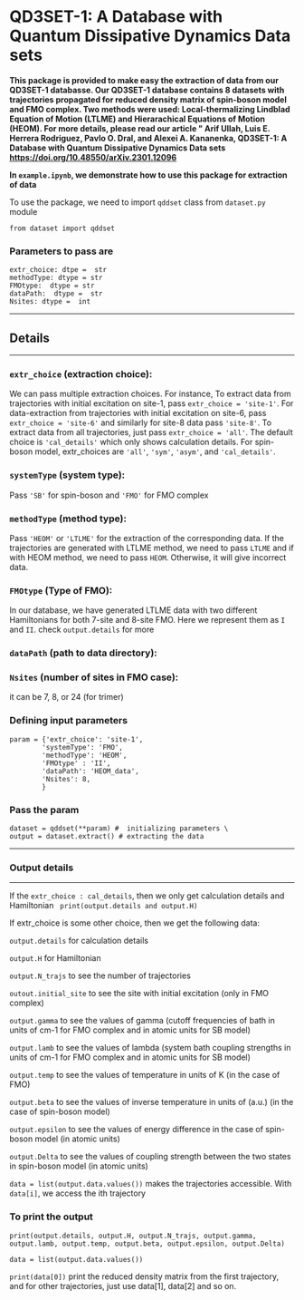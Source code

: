 # QD3SET-1: A Database with Quantum Dissipative Dynamics Data sets
**This package is provided to make easy the extraction of data from our QD3SET-1 databasse. Our QD3SET-1 database contains 8 datasets with trajectories propagated for reduced density matrix of spin-boson model and FMO complex. Two methods were used: Local-thermalizing Lindblad Equation of Motion (LTLME) and Hierarachical Equations of Motion (HEOM). For more details, please read our article " Arif Ullah, Luis E. Herrera Rodriguez, Pavlo O. Dral, and Alexei A. Kananenka, QD3SET-1: A Database with Quantum Dissipative Dynamics Data sets https://doi.org/10.48550/arXiv.2301.12096**

**In ```example.ipynb```, we demonstrate how to use this package for extraction of data**

To use the package, we need to import ```qddset``` class from ```dataset.py``` module

```from dataset import qddset```

### Parameters to pass are
 ```
 extr_choice: dtpe =  str 
 methodType: dtype = str  
 FMOtype:  dtype = str  
 dataPath:  dtype =  str  
 Nsites: dtype =  int  
```
***********************
##   Details 
***********************

### ```extr_choice``` (extraction choice):
 We can pass multiple extraction choices. For instance, To extract data from trajectories with initial excitation on site-1, 
 pass ```extr_choice = 'site-1'```. For data-extraction from trajectories with initial excitation on site-6, 
 pass ```extr_choice = 'site-6'``` and similarly for site-8 data pass ```'site-8'```. 
 To extract data from all trajectories, just pass ```extr_choice = 'all'```. The default choice is ```'cal_details'``` which 
 only shows calculation details. For spin-boson model, extr_choices are ```'all'```, ```'sym'```, ```'asym'```, and ```'cal_details'```.

### ```systemType``` (system type): 
Pass ```'SB'``` for spin-boson and ```'FMO'``` for FMO complex

### ```methodType``` (method type):
Pass ```'HEOM'``` or ```'LTLME'``` for the extraction of the corresponding data. If the trajectories are generated with LTLME method, we need to pass
```LTLME``` and if with HEOM method, we need to pass ```HEOM```. Otherwise, it will give incorrect data. 

### ```FMOtype``` (Type of FMO):
 In our database, we have generated LTLME data with two different Hamiltonians for both 
 7-site and 8-site FMO. Here we represent them as ```I``` and ```II```. check ```output.details```
 for more

### ```dataPath``` (path to data directory):

### ```Nsites``` (number of sites in FMO case):
 it can be 7, 8, or 24 (for trimer)

### Defining input parameters 
```
param = {'extr_choice': 'site-1', 
        'systemType': 'FMO', 
        'methodType': 'HEOM',
        'FMOtype' : 'II',
        'dataPath': 'HEOM_data',
        'Nsites': 8, 
        }
 ```       
   
### Pass the param
```
dataset = qddset(**param) #  initializing parameters \
output = dataset.extract() # extracting the data
```
***********************
###  Output details
***********************

 If the ```extr_choice : cal_details```, then we only get calculation details and Hamiltonian 
``` print(output.details and output.H)```

 If extr_choice is some other choice, then we get the following data:
 
 ```output.details``` for calculation details
 
 ```output.H``` for Hamiltonian
 
 ```output.N_trajs``` to see the number of trajectories
 
 ```outout.initial_site``` to see the site with initial excitation (only in FMO complex) 
 
 ```output.gamma``` to see the values of gamma (cutoff frequencies of bath in units of cm-1 for FMO complex and in atomic units for SB model)
 
 ```output.lamb``` to see the values of lambda (system bath coupling strengths in units of cm-1 for FMO complex and in atomic units for SB model)
 
 ```output.temp``` to see the values of temperature in units of K (in the case of FMO)
 
  ```output.beta``` to see the values of inverse temperature in units of (a.u.) (in the case of spin-boson model)
 
 ```output.epsilon``` to see the values of energy difference in the case of spin-boson model (in atomic units)
 
 ```output.Delta```  to see the values of coupling strength between the two states in spin-boson model (in atomic units)
 
 ```data = list(output.data.values())``` makes the trajectories accessible. With ```data[i]```, we
 access the ith trajectory

### To print the output 

```print(output.details, output.H, output.N_trajs, output.gamma, output.lamb, output.temp, output.beta, output.epsilon, output.Delta)```

```data = list(output.data.values())```

```print(data[0])```  print the reduced density matrix from the first trajectory, and for other trajectories, just use data[1], data[2] and so on. 

